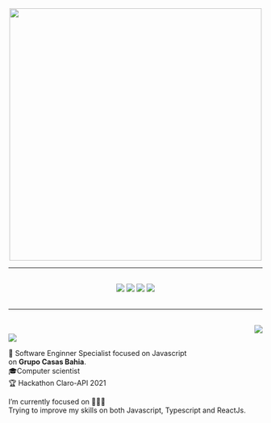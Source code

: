 <div align="center">
    <image  src="https://media4.giphy.com/media/KOVlHmbBA09XO/200.gif" width="500px" /> 
</div>


---
<br>

<div align="center"> 
    <a href="https://www.linkedin.com/in/davidfdesousa/"> <image src="https://img.shields.io/badge/LinkedIn-0077B5?style=for-the-badge&logo=linkedin&logoColor=white"  /></a>
    <a href="https://twitter.com/davidfdesousa_"> <image src="https://img.shields.io/badge/Twitter-1DA1F2?style=for-the-badge&logo=twitter&logoColor=white"  /></a>
    <a href="https://www.instagram.com/davidfdesousa_/"> <image src="https://img.shields.io/badge/Instagram-E4405F?style=for-the-badge&logo=instagram&logoColor=white"  /></a>
    <a href="davidfdesousa#8082"> <image src="https://img.shields.io/badge/Discord-7289DA?style=for-the-badge&logo=discord&logoColor=white"  /></a>
</div>

<br>

---
<br>

<img align='right' src="https://github-readme-stats.vercel.app/api?username=davidfdesousa&show_icons=true&title_color=783c00&text_color=af552e&icon_color=783c00&bg_color=f8efd4&cache_seconds=2300">


<br>

<img src="https://img.shields.io/static/v1?label=Overview&message=davidfdesousa&color=f8efd4&style=for-the-badge&logo=GitHub">

<p>


📲 Software Enginner Specialist focused on Javascript <br> on **Grupo Casas Bahia**. <br>
🎓Computer scientist <br>
🏆 Hackathon Claro-API 2021

I’m currently focused on 👨🏽‍💻 <br>
Trying to improve my skills on both Javascript, Typescript  and ReactJs. 





</p>
